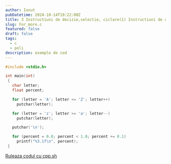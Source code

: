 ```yaml
---
author: Ionut
pubDatetime: 2024-10-14T19:22:00Z 
title: 3 Instructiuni de decizie,selectie, ciclare(1) Instructiuni de decizie,selectie, ciclare Tip0118 For_more.c
slug: For_more.c
featured: false
draft: false
tags:
  - c
  - poli
description: exemple de cod
---
```

```c
#include <stdio.h>

int main(int)
 {
   char letter;
   float percent;

   for (letter = 'A'; letter <= 'Z'; letter++)
     putchar(letter);

   for (letter = 'z'; letter >= 'a'; letter--)
     putchar(letter);

   putchar('\n');

   for (percent = 0.0; percent < 1.0; percent += 0.1)
     printf("%3.1f\n", percent);
 }

```
<a href='https://cpp.sh/?source=%23include+%3Cstdio.h%3E%0D%0A%0D%0Aint+main%28int%29%0D%0A+%7B%0D%0A+++char+letter%3B%0D%0A+++float+percent%3B%0D%0A%0D%0A+++for+%28letter+%3D+%27A%27%3B+letter+%3C%3D+%27Z%27%3B+letter%2B%2B%29%0D%0A+++++putchar%28letter%29%3B%0D%0A%0D%0A+++for+%28letter+%3D+%27z%27%3B+letter+%3E%3D+%27a%27%3B+letter--%29%0D%0A+++++putchar%28letter%29%3B%0D%0A%0D%0A+++putchar%28%27%5Cn%27%29%3B%0D%0A%0D%0A+++for+%28percent+%3D+0.0%3B+percent+%3C+1.0%3B+percent+%2B%3D+0.1%29%0D%0A+++++printf%28%22%253.1f%5Cn%22%2C+percent%29%3B%0D%0A+%7D%0D%0A' target='_blank'> Ruleaza codul cu cpp.sh </a>